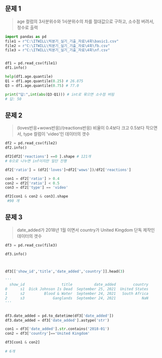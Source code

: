 ## 문제 1
> age 컬럼의 3사분위수와 1사분위수의 차를 절대값으로 구하고, 소수점 버려서, 정수로 출력
```python
import pandas as pd
file1 = r"C:\ITWILL\빅분기_실기_기출_자료\4회\basic1.csv"
file2 = r"C:\ITWILL\빅분기_실기_기출_자료\4회\fb.csv"
file3 = r"C:\ITWILL\빅분기_실기_기출_자료\4회\nf.csv"


df1 = pd.read_csv(file1)
df1.info()

help(df1.age.quantile)
Q1 = df1.age.quantile(0.25) # 26.875
Q3 = df1.age.quantile(0.75) # 77.0

print("답:",int(abs(Q3-Q1))) # int로 묶으면 소수점 버림
# 답: 50
```

## 문제 2
> (loves반응+wows반응)/(reactions반응) 비율이 0.4보다 크고 0.5보다 작으면서, type 컬럼이 'video'인 데이터의 갯수
```python
df2 = pd.read_csv(file2)
df2.info()

df2[df2['reactions'] ==0 ].shape # 121개 
# 0으로 나누면 inf이지만 일단 진행 

df2['ratio'] = (df2['loves']+df2['wows'])/df2['reactions']

con1 = df2['ratio'] > 0.4 
con2 = df2['ratio'] < 0.5 
con3 = df2['type'] == 'video'

df2[con1 & con2 & con3].shape 
 #90 개 
```

## 문제 3
> date_added가 2018년 1월 이면서 country가 United Kingdom 단독 제작인 데이터의 갯수
```python
df3 = pd.read_csv(file3)

df3.info()



df3[['show_id','title','date_added','country']].head(3)

'''
  show_id                 title          date_added        country
0      s1  Dick Johnson Is Dead  September 25, 2021  United States
1      s2         Blood & Water  September 24, 2021   South Africa
2      s3             Ganglands  September 24, 2021            NaN
'''


df3.date_added = pd.to_datetime(df3['date_added'])
df3.date_added = df3['date_added'].astype('str')

con1 = df3['date_added'].str.contains('2018-01')
con2 = df3['country']=='United Kingdom'

df3[con1 & con2]
 
# 6개 
```
